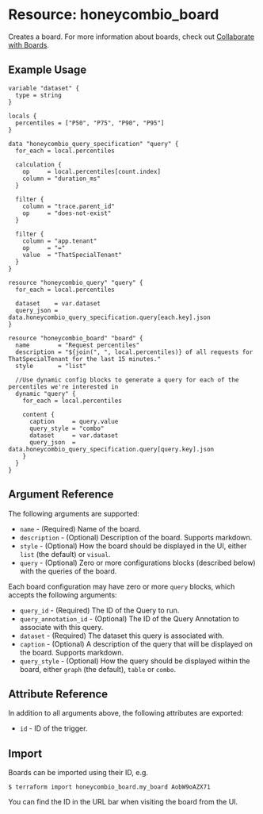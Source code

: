 # Resource: honeycombio_board

Creates a board. For more information about boards, check out [Collaborate with Boards](https://docs.honeycomb.io/working-with-your-data/collaborating/boards/#docs-sidebar).

## Example Usage

```hcl
variable "dataset" {
  type = string
}

locals {
  percentiles = ["P50", "P75", "P90", "P95"]
}

data "honeycombio_query_specification" "query" {
  for_each = local.percentiles

  calculation {
    op     = local.percentiles[count.index]
    column = "duration_ms"
  }

  filter {
    column = "trace.parent_id"
    op     = "does-not-exist"
  }

  filter {
    column = "app.tenant"
    op     = "="
    value  = "ThatSpecialTenant"
  }
}

resource "honeycombio_query" "query" {
  for_each = local.percentiles

  dataset    = var.dataset
  query_json = data.honeycombio_query_specification.query[each.key].json
}

resource "honeycombio_board" "board" {
  name        = "Request percentiles"
  description = "${join(", ", local.percentiles)} of all requests for ThatSpecialTenant for the last 15 minutes."
  style       = "list"

  //Use dynamic config blocks to generate a query for each of the percentiles we're interested in
  dynamic "query" {
    for_each = local.percentiles

    content {
      caption     = query.value
      query_style = "combo"
      dataset     = var.dataset
      query_json  = data.honeycombio_query_specification.query[query.key].json
    }
  }
}
```

## Argument Reference

The following arguments are supported:

* `name` - (Required) Name of the board.
* `description` - (Optional) Description of the board. Supports markdown.
* `style` - (Optional) How the board should be displayed in the UI, either `list` (the default) or `visual`.
* `query` - (Optional) Zero or more configurations blocks (described below) with the queries of the board.

Each board configuration may have zero or more `query` blocks, which accepts the following arguments:

* `query_id` - (Required) The ID of the Query to run.
* `query_annotation_id` - (Optional) The ID of the Query Annotation to associate with this query.
* `dataset` - (Required) The dataset this query is associated with.
* `caption` - (Optional) A description of the query that will be displayed on the board. Supports markdown.
* `query_style` - (Optional) How the query should be displayed within the board, either `graph` (the default), `table` or `combo`.

## Attribute Reference

In addition to all arguments above, the following attributes are exported:

* `id` - ID of the trigger.

## Import

Boards can be imported using their ID, e.g.

```
$ terraform import honeycombio_board.my_board AobW9oAZX71
```

You can find the ID in the URL bar when visiting the board from the UI.
